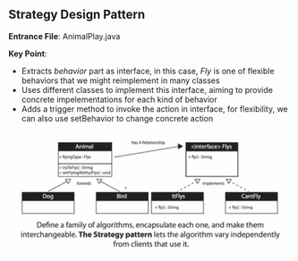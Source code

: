## Strategy Design Pattern

**Entrance File**: AnimalPlay.java

**Key Point**:

- Extracts *behavior* part as interface, in this case, *Fly* is one of flexible behaviors that we might reimplement in many classes
- Uses different classes to implement this interface, aiming to provide concrete impelementations for each kind of behavior
- Adds a trigger method to invoke the action in interface, for flexibility, we can also use setBehavior to change concrete action


![image](diagram.png)
